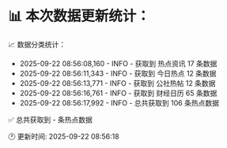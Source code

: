 📊 本次数据更新统计：
==========================

📈 数据分类统计：
- 2025-09-22 08:56:08,160 - INFO - 获取到 热点资讯 17 条数据
- 2025-09-22 08:56:11,343 - INFO - 获取到 今日热点 12 条数据
- 2025-09-22 08:56:13,771 - INFO - 获取到 公社热帖 12 条数据
- 2025-09-22 08:56:16,761 - INFO - 获取到 财经日历 65 条数据
- 2025-09-22 08:56:17,992 - INFO - 总共获取到 106 条热点数据

✅ 总共获取到 - 条热点数据

🕐 更新时间: 2025-09-22 08:56:18

